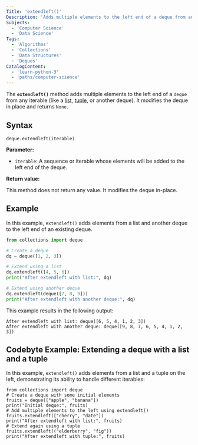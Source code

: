 ```yaml
---
Title: 'extendleft()'
Description: 'Adds multiple elements to the left end of a deque from any iterable.'
Subjects:
  - 'Computer Science'
  - 'Data Science'
Tags:
  - 'Algorithms'
  - 'Collections'
  - 'Data Structures'
  - 'Deques'
CatalogContent:
  - 'learn-python-3'
  - 'paths/computer-science'
---
```


The **`extendleft()`** method adds multiple elements to the left end of a `deque` from any iterable (like a [list](https://www.codecademy.com/resources/docs/python/lists), [tuple](https://www.codecademy.com/resources/docs/python/tuples), or another deque). It modifies the deque in place and returns `None`.

## Syntax

```pseudo
deque.extendleft(iterable)
```

**Parameter:**

- `iterable`: A sequence or iterable whose elements will be added to the left end of the deque.

**Return value:**

This method does not return any value. It modifies the deque in-place.

## Example

In this example, `extendleft()` adds elements from a list and another deque to the left end of an existing deque.

```py
from collections import deque

# Create a deque
dq = deque([1, 2, 3])

# Extend using a list
dq.extendleft([4, 5, 6])
print("After extendleft with list:", dq)

# Extend using another deque
dq.extendleft(deque([7, 8, 9]))
print("After extendleft with another deque:", dq)
```

This example results in the following output:

```shell
After extendleft with list: deque([6, 5, 4, 1, 2, 3])
After extendleft with another deque: deque([9, 8, 7, 6, 5, 4, 1, 2, 3])
```

## Codebyte Example: Extending a deque with a list and a tuple

In this example, `extendleft()` adds elements from a list and a tuple on the left, demonstrating its ability to handle different iterables:

```codebyte/python
from collections import deque
# Create a deque with some initial elements
fruits = deque(["apple", "banana"])
print("Initial deque:", fruits)
# Add multiple elements to the left using extendleft()
fruits.extendleft(["cherry", "date"])
print("After extendleft with list:", fruits)
# Extend again using a tuple
fruits.extendleft(("elderberry", "fig"))
print("After extendleft with tuple:", fruits)
```
